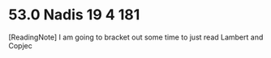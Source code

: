 # 53.0 Nadis 19 4 181

[ReadingNote] I am going to bracket out some time to just read Lambert and Copjec
